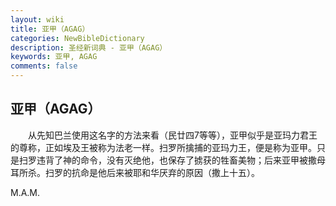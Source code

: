 ```yaml
---
layout: wiki
title: 亚甲（AGAG）
categories: NewBibleDictionary
description: 圣经新词典 - 亚甲（AGAG）
keywords: 亚甲, AGAG
comments: false
---
```


## 亚甲（AGAG）

　　从先知巴兰使用这名字的方法来看（民廿四7等等），亚甲似乎是亚玛力君王的尊称，正如埃及王被称为法老一样。扫罗所擒捕的亚玛力王，便是称为亚甲。只是扫罗违背了神的命令，没有灭绝他，也保存了掳获的牲畜美物；后来亚甲被撒母耳所杀。扫罗的抗命是他后来被耶和华厌弃的原因（撒上十五）。

M.A.M.

